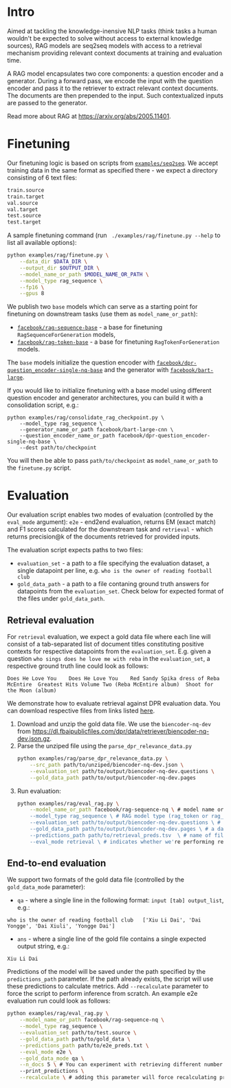 # Intro
Aimed at tackling the knowledge-inensive NLP tasks (think tasks a human wouldn't be expected to solve without access to external knowledge sources), RAG models are seq2seq models with access to a retrieval mechanism providing relevant context documents at training and evaluation time.

A RAG model encapsulates two core components: a question encoder and a generator.
During a forward pass, we encode the input with the question encoder and pass it
to the retriever to extract relevant context documents. The documents are then prepended to the input.
Such contextualized inputs are passed to the generator.

Read more about RAG  at https://arxiv.org/abs/2005.11401.
# Finetuning


Our finetuning logic is based on scripts from [`examples/seq2seq`](https://github.com/huggingface/transformers/tree/master/examples/seq2seq). We accept training data in the same format as specified there - we expect a directory consisting of 6 text files:
```bash
train.source
train.target
val.source
val.target
test.source
test.target
```

A sample finetuning command (run ` ./examples/rag/finetune.py --help` to list all available options):

```bash
python examples/rag/finetune.py \
    --data_dir $DATA_DIR \
    --output_dir $OUTPUT_DIR \
    --model_name_or_path $MODEL_NAME_OR_PATH \
    --model_type rag_sequence \
    --fp16 \
    --gpus 8
```
We publish two `base` models which can serve as a starting point for finetuning on downstream tasks (use them as `model_name_or_path`):
- [`facebook/rag-sequence-base`](https://huggingface.co/facebook/rag-sequence-base) - a base for finetuning `RagSequenceForGeneration` models,
- [`facebook/rag-token-base`](https://huggingface.co/facebook/rag-token-base) - a base for finetuning `RagTokenForGeneration` models.

The `base` models initialize the question encoder with [`facebook/dpr-question_encoder-single-nq-base`](https://huggingface.co/facebook/dpr-question_encoder-single-nq-base) and the generator with [`facebook/bart-large`](https://huggingface.co/facebook/bart-large).

If you would like to initialize finetuning with a base model using different question encoder and generator architectures, you can build it with a consolidation script, e.g.:
```
python examples/rag/consolidate_rag_checkpoint.py \
    --model_type rag_sequence \
    --generator_name_or_path facebook/bart-large-cnn \
    --question_encoder_name_or_path facebook/dpr-question_encoder-single-nq-base \
    --dest path/to/checkpoint
```
You will then be able to pass `path/to/checkpoint` as `model_name_or_path` to the `finetune.py` script.


# Evaluation
Our evaluation script enables two modes of evaluation (controlled by the `eval_mode` argument): `e2e` - end2end evaluation, returns EM (exact match) and F1 scores calculated for the downstream task and `retrieval` - which returns precision@k of the documents retrieved for provided inputs.

The evaluation script expects paths to two files:
- `evaluation_set` - a path to a file specifying the evaluation dataset, a single datapoint per line, e.g.
```who is the owner of reading football club```
- `gold_data_path` - a path to a file contaning ground truth answers for datapoints from the `evaluation_set`. Check below for expected format of the files under `gold_data_path`.


## Retrieval evaluation
For `retrieval` evaluation, we expect a gold data file where each line will consist of a tab-separated list of document titles constituting positive contexts for respective datapoints from the `evaluation_set`. E.g. given a question `who sings does he love me with reba` in the `evaluation_set`, a respective ground truth line could look as follows:
```
Does He Love You	Does He Love You	Red Sandy Spika dress of Reba McEntire	Greatest Hits Volume Two (Reba McEntire album)	Shoot for the Moon (album)
```

We demonstrate how to evaluate retrieval against DPR evaluation data. You can download respective files from links listed [here](https://github.com/facebookresearch/DPR/blob/master/data/download_data.py#L39-L45).

1. Download and unzip the gold data file. We use the `biencoder-nq-dev` from https://dl.fbaipublicfiles.com/dpr/data/retriever/biencoder-nq-dev.json.gz.
2. Parse the unziped file using the `parse_dpr_relevance_data.py`
    ```bash
    python examples/rag/parse_dpr_relevance_data.py \
        --src_path path/to/unziped/biencoder-nq-dev.json \
        --evaluation_set path/to/output/biencoder-nq-dev.questions \
        --gold_data_path path/to/output/biencoder-nq-dev.pages
    ```
3. Run evaluation:
    ```bash
    python examples/rag/eval_rag.py \
        --model_name_or_path facebook/rag-sequence-nq \ # model name or path of the model we're evaluating
        --model_type rag_sequence \ # RAG model type (rag_token or rag_sequence)
        --evaluation_set path/to/output/biencoder-nq-dev.questions \ # an input dataset for evaluation
        --gold_data_path path/to/output/biencoder-nq-dev.pages \ # a dataset containing ground truth answers for samples from the evaluation_set
        --predictions_path path/to/retrieval_preds.tsv  \ # name of file where predictions will be stored
        --eval_mode retrieval \ # indicates whether we're performing retrieval evaluation or e2e evaluation
    ```


## End-to-end evaluation

We support two formats of the gold data file (controlled by the `gold_data_mode` parameter):
- `qa` - where a single line in the following format: `input [tab] output_list`, e.g.:
```
who is the owner of reading football club	['Xiu Li Dai', 'Dai Yongge', 'Dai Xiuli', 'Yongge Dai']
```
- `ans` - where a single line of the gold file contains a single expected output string, e.g.:
```
Xiu Li Dai
```

Predictions of the model will be saved under the path specified by the `predictions_path` parameter. If the path already exists, the script will use these predictions to calculate metrics. Add `--recalculate` parameter to force the script to perform inference from scratch. An example e2e evaluation run could look as follows:
```bash
python examples/rag/eval_rag.py \
    --model_name_or_path facebook/rag-sequence-nq \
    --model_type rag_sequence \
    --evaluation_set path/to/test.source \
    --gold_data_path path/to/gold_data \
    --predictions_path path/to/e2e_preds.txt \
    --eval_mode e2e \
    --gold_data_mode qa \
    --n_docs 5 \ # You can experiment with retrieving different number of documents at evaluation time
    --print_predictions \
    --recalculate \ # adding this parameter will force recalculating predictions even if predictions_path already exists
```

